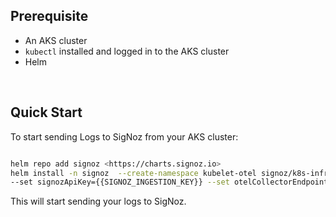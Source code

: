 ## Prerequisite

- An AKS cluster
- `kubectl` installed and logged in to the AKS cluster
- Helm

&nbsp;


## Quick Start

To start sending Logs to SigNoz from your AKS cluster:

```bash

helm repo add signoz <https://charts.signoz.io>
helm install -n signoz  --create-namespace kubelet-otel signoz/k8s-infra \\
--set signozApiKey={{SIGNOZ_INGESTION_KEY}} --set otelCollectorEndpoint="ingest.{{REGION}}.signoz.cloud:443" --set otelInsecure=false

```

This will start sending your logs to SigNoz.